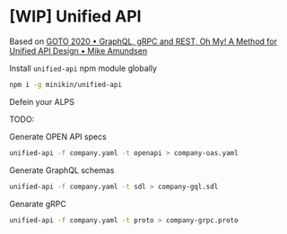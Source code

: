 # [WIP] Unified API

Based on [GOTO 2020 • GraphQL, gRPC and REST, Oh My! A Method for Unified API Design • Mike Amundsen](https://youtu.be/7Anvawx9ixY)

Install `unified-api` npm module globally

```sh
npm i -g minikin/unified-api
```

Defein your ALPS

TODO:

Generate OPEN API specs

```sh
unified-api -f company.yaml -t openapi > company-oas.yaml
```

Generate GraphQL schemas

```sh
unified-api -f company.yaml -t sdl > company-gql.sdl
```

Genarate gRPC

```sh
unified-api -f company.yaml -t proto > company-grpc.proto
```
